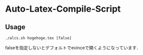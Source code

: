 # Auto-Latex-Compile-Script

## Usage
```
./alcs.sh hogehoge.tex [false]
```
falseを指定しないとデフォルトでevinceで開くようになっています．
